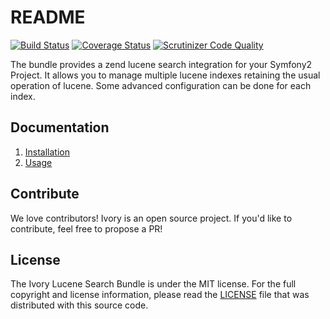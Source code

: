 # README

[![Build Status](https://secure.travis-ci.org/egeloen/IvoryLuceneSearchBundle.png)](http://travis-ci.org/egeloen/IvoryLuceneSearchBundle)
[![Coverage Status](https://coveralls.io/repos/egeloen/IvoryLuceneSearchBundle/badge.png?branch=master)](https://coveralls.io/r/egeloen/IvoryLuceneSearchBundle?branch=master)
[![Scrutinizer Code Quality](https://scrutinizer-ci.com/g/egeloen/IvoryLuceneSearchBundle/badges/quality-score.png?b=master)](https://scrutinizer-ci.com/g/egeloen/IvoryLuceneSearchBundle/?branch=master)

The bundle provides a zend lucene search integration for your Symfony2 Project. It allows you to manage multiple
lucene indexes retaining the usual operation of lucene. Some advanced configuration can be done for each index.

## Documentation

  1. [Installation](http://github.com/egeloen/IvoryLuceneSearchBundle/blob/master/Resources/doc/installation.md)
  2. [Usage](http://github.com/egeloen/IvoryLuceneSearchBundle/blob/master/Resources/doc/usage.md)

## Contribute

We love contributors! Ivory is an open source project. If you'd like to contribute, feel free to propose a PR!

## License

The Ivory Lucene Search Bundle is under the MIT license. For the full copyright and license information, please read
the [LICENSE](https://github.com/egeloen/IvoryLuceneSearchBundle/blob/master/LICENSE) file that was distributed with
this source code.
